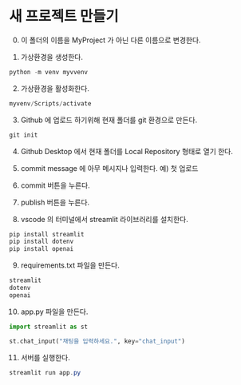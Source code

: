 # 새 프로젝트 만들기
0. 이 폴더의 이름을 MyProject 가 아닌 다른 이름으로 변경한다.

1. 가상환경을 생성한다.
```powershell
python -m venv myvvenv
```

2. 가상환경을 활성화한다.
```powershell
myvenv/Scripts/activate
```

3. Github 에 업로드 하기위해 현재 폴더를 git 환경으로 만든다.
```powershell
git init
```

4. Github Desktop 에서 현재 폴더를 Local Repository 형태로 열기 한다.

5. commit message 에 아무 메시지나 입력한다. 
예) 첫 업로드

6. commit 버튼을 누른다.

7. publish 버튼을 누른다.

8. vscode 의 터미널에서 streamlit 라이브러리를 설치한다.
```powershell
pip install streamlit
pip install dotenv
pip install openai
```

9. requirements.txt 파일을 만든다.
```txt
streamlit
dotenv
openai
```

10. app.py 파일을 만든다.
```python
import streamlit as st

st.chat_input("채팅을 입력하세요.", key="chat_input")
```

11. 서버를 실행한다.
```powershell
streamlit run app.py
```
